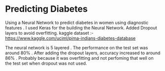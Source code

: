 # Predicting Diabetes
Using a Neural Network to predict diabetes in women  using diagnostic features .
I used Keras for the building the Neural Network. 
Added Dropout layers to avoid overfitting.
kaggle dataset :- https://www.kaggle.com/uciml/pima-indians-diabetes-database

The neural network is 5 layered . 
The performance on the test set was around 80% .
After adding the dropout layers, accuracy increased to around 86% . 
Probably because it was overfitting and not perfoming that well on the test set when dropout was not used. 

